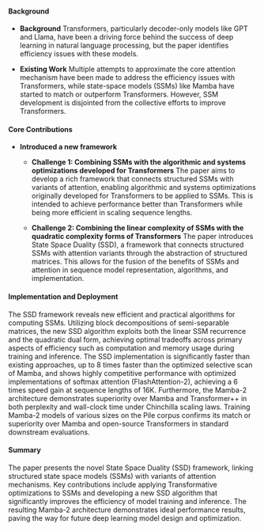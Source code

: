 #### Background
- **Background**
Transformers, particularly decoder-only models like GPT and Llama, have been a driving force behind the success of deep learning in natural language processing, but the paper identifies efficiency issues with these models.

- **Existing Work**
Multiple attempts to approximate the core attention mechanism have been made to address the efficiency issues with Transformers, while state-space models (SSMs) like Mamba have started to match or outperform Transformers. However, SSM development is disjointed from the collective efforts to improve Transformers.

#### Core Contributions
  - **Introduced a new framework**
    - **Challenge 1: Combining SSMs with the algorithmic and systems optimizations developed for Transformers**
      The paper aims to develop a rich framework that connects structured SSMs with variants of attention, enabling algorithmic and systems optimizations originally developed for Transformers to be applied to SSMs. This is intended to achieve performance better than Transformers while being more efficient in scaling sequence lengths.

    - **Challenge 2: Combining the linear complexity of SSMs with the quadratic complexity forms of Transformers**
      The paper introduces State Space Duality (SSD), a framework that connects structured SSMs with attention variants through the abstraction of structured matrices. This allows for the fusion of the benefits of SSMs and attention in sequence model representation, algorithms, and implementation.

#### Implementation and Deployment
The SSD framework reveals new efficient and practical algorithms for computing SSMs. Utilizing block decompositions of semi-separable matrices, the new SSD algorithm exploits both the linear SSM recurrence and the quadratic dual form, achieving optimal tradeoffs across primary aspects of efficiency such as computation and memory usage during training and inference. The SSD implementation is significantly faster than existing approaches, up to 8 times faster than the optimized selective scan of Mamba, and shows highly competitive performance with optimized implementations of softmax attention (FlashAttention-2), achieving a 6 times speed gain at sequence lengths of 16K. Furthermore, the Mamba-2 architecture demonstrates superiority over Mamba and Transformer++ in both perplexity and wall-clock time under Chinchilla scaling laws. Training Mamba-2 models of various sizes on the Pile corpus confirms its match or superiority over Mamba and open-source Transformers in standard downstream evaluations.

#### Summary
The paper presents the novel State Space Duality (SSD) framework, linking structured state space models (SSMs) with variants of attention mechanisms. Key contributions include applying Transformative optimizations to SSMs and developing a new SSD algorithm that significantly improves the efficiency of model training and inference. The resulting Mamba-2 architecture demonstrates ideal performance results, paving the way for future deep learning model design and optimization.